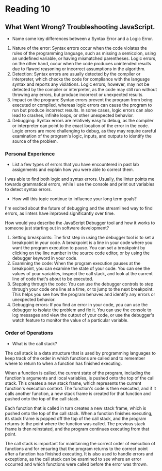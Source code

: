 # Reading 10

## What Went Wrong? Troubleshooting JavaScript.

- Name some key differences between a Syntax Error and a Logic Error.

1. Nature of the error: Syntax errors occur when the code violates the rules of the programming language, such as missing a semicolon, using an undefined variable, or having mismatched parentheses. Logic errors, on the other hand, occur when the code produces unintended results due to flawed reasoning or incorrect assumptions in the algorithm.
2. Detection: Syntax errors are usually detected by the compiler or interpreter, which checks the code for compliance with the language syntax and reports any violations. Logic errors, however, may not be detected by the compiler or interpreter, as the code may still run without throwing any errors, but produce incorrect or unexpected results.
3. Impact on the program: Syntax errors prevent the program from being executed or compiled, whereas logic errors can cause the program to run but produce incorrect results. In some cases, logic errors can also lead to crashes, infinite loops, or other unexpected behavior.
4. Debugging: Syntax errors are relatively easy to debug, as the compiler or interpreter can point to the exact location of the error in the code. Logic errors are more challenging to debug, as they may require careful examination of the program's logic, inputs, and outputs to identify the source of the problem.

### Personal Experience

- List a few types of errors that you have encountered in past lab assignments and explain how you were able to correct them.

I was able to find both logic and syntax errors. Usually, the linter points me towards grammatical errors, while I use the console and print out variables to detect syntax errors.

- How will this topic continue to influence your long term goals?

I'm excited about the future of debugging and the streamlined way to find errors, as linters have improved significantly over time.

How would you describe the JavaScript Debugger tool and how it works to someone just starting out in software development?

1. Setting breakpoints: The first step in using the debugger tool is to set a breakpoint in your code. A breakpoint is a line in your code where you want the program execution to pause. You can set a breakpoint by clicking on the line number in the source code editor, or by using the debugger keyword in your code.
2. Examining the code: When the program execution pauses at the breakpoint, you can examine the state of your code. You can see the values of your variables, inspect the call stack, and look at the current line of code that's about to be executed.
3. Stepping through the code: You can use the debugger controls to step through your code one line at a time, or to jump to the next breakpoint. This helps you see how the program behaves and identify any errors or unexpected behavior.
4. Debugging errors: If you find an error in your code, you can use the debugger to isolate the problem and fix it. You can use the console to log messages and view the output of your code, or use the debugger's watch feature to monitor the value of a particular variable.

### Order of Operations

- What is the call stack?

The call stack is a data structure that is used by programming languages to keep track of the order in which functions are called and to remember where to return to when a function has finished executing.

When a function is called, the current state of the program, including the function's arguments and local variables, is pushed onto the top of the call stack. This creates a new stack frame, which represents the current function's execution context. The function's code is then executed, and if it calls another function, a new stack frame is created for that function and pushed onto the top of the call stack.

Each function that is called in turn creates a new stack frame, which is pushed onto the top of the call stack. When a function finishes executing, its stack frame is popped off the top of the call stack, and the program returns to the point where the function was called. The previous stack frame is then reinstated, and the program continues executing from that point.

The call stack is important for maintaining the correct order of execution of functions and for ensuring that the program returns to the correct point after a function has finished executing. It is also used to handle errors and exceptions, as the call stack can be examined to see where an error occurred and which functions were called before the error was thrown.
